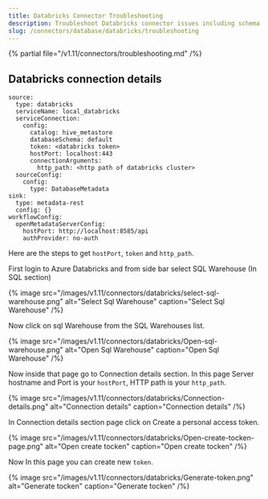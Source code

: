 ```yaml
---
title: Databricks Connector Troubleshooting
description: Troubleshoot Databricks connector issues including schema extraction errors or driver failures.
slug: /connectors/database/databricks/troubleshooting
---
```


{% partial file="/v1.11/connectors/troubleshooting.md" /%}

## Databricks connection details

```
source:
  type: databricks
  serviceName: local_databricks
  serviceConnection:
    config:
      catalog: hive_metastore
      databaseSchema: default
      token: <databricks token>
      hostPort: localhost:443
      connectionArguments:
        http_path: <http path of databricks cluster>
  sourceConfig:
    config:
      type: DatabaseMetadata
sink:
  type: metadata-rest
  config: {}
workflowConfig:
  openMetadataServerConfig:
    hostPort: http://localhost:8585/api
    authProvider: no-auth
```

Here are the steps to get `hostPort`, `token` and `http_path`.

First login to Azure Databricks and from side bar select SQL Warehouse (In SQL section)


{% image
src="/images/v1.11/connectors/databricks/select-sql-warehouse.png"
alt="Select Sql Warehouse"
caption="Select Sql Warehouse" /%}


Now click on sql Warehouse from the SQL Warehouses list.


{% image
src="/images/v1.11/connectors/databricks/Open-sql-warehouse.png"
alt="Open Sql Warehouse"
caption="Open Sql Warehouse" /%}


Now inside that page go to Connection details section.
In this page Server hostname and Port is your `hostPort`, HTTP path is your `http_path`.



{% image
src="/images/v1.11/connectors/databricks/Connection-details.png"
alt="Connection details"
caption="Connection details" /%}


In Connection details section page click on Create a personal access token.

{% image
src="/images/v1.11/connectors/databricks/Open-create-tocken-page.png"
alt="Open create tocken"
caption="Open create tocken" /%}



Now In this page you can create new `token`.


{% image
src="/images/v1.11/connectors/databricks/Generate-token.png"
alt="Generate tocken"
caption="Generate tocken" /%}

